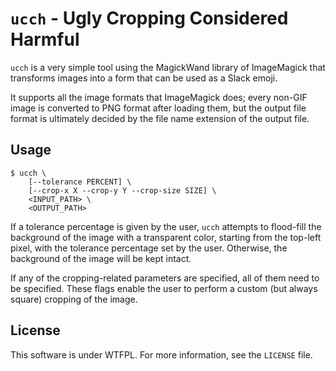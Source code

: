 # `ucch` - Ugly Cropping Considered Harmful

`ucch` is a very simple tool using the MagickWand library of ImageMagick that
transforms images into a form that can be used as a Slack emoji.

It supports all the image formats that ImageMagick does; every non-GIF image is
converted to PNG format after loading them, but the output file format is
ultimately decided by the file name extension of the output file.

## Usage

```
$ ucch \
    [--tolerance PERCENT] \
    [--crop-x X --crop-y Y --crop-size SIZE] \
    <INPUT_PATH> \
    <OUTPUT_PATH>
```

If a tolerance percentage is given by the user, `ucch` attempts to flood-fill
the background of the image with a transparent color, starting from the top-left
pixel, with the tolerance percentage set by the user. Otherwise, the background
of the image will be kept intact.

If any of the cropping-related parameters are specified, all of them need to be
specified. These flags enable the user to perform a custom (but always square)
cropping of the image.

## License

This software is under WTFPL. For more information, see the `LICENSE` file.
